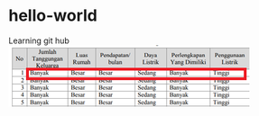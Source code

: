 # hello-world
Learning git hub
 ![tag alt](https://github.com/Laila1400/hello-world/blob/master/qa.png)
